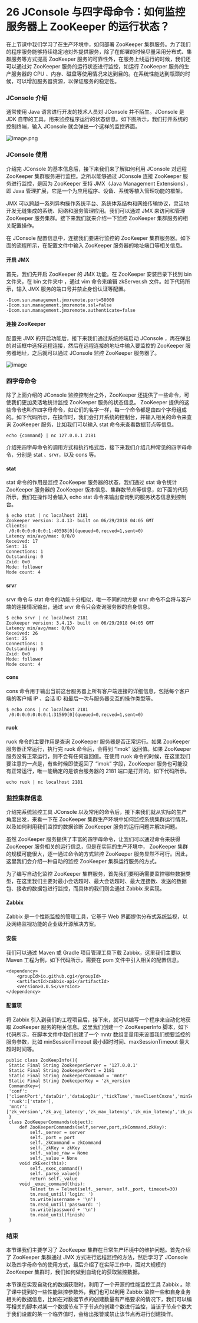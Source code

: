 # 26 JConsole 与四字母命令：如何监控服务器上 ZooKeeper 的运行状态？

在上节课中我们学习了在生产环境中，如何部署 ZooKeeper 集群服务。为了我们的程序服务能够持续稳定地对外提供服务，除了在部署的时候尽量采用分布式、集群服务等方式提高 ZooKeeper 服务的可靠性外，在服务上线运行的时候，我们还可以通过对 ZooKeeper 服务的运行状态进行监控，如运行 ZooKeeper 服务的生产服务器的 CPU 、内存、磁盘等使用情况来达到目的。在系统性能达到瓶颈的时候，可以增加服务器资源，以保证服务的稳定性。

### JConsole 介绍

通常使用 Java 语言进行开发的技术人员对 JConsole 并不陌生。JConsole 是 JDK 自带的工具，用来监控程序运行的状态信息。如下图所示，我们打开系统的控制终端，输入 JConsole 就会弹出一个这样的监控界面。

![image.png](assets/CgqCHl8kAy2ANt38AADolBOTa2s256.png)

### JConsole 使用

介绍完 JConsole 的基本信息后，接下来我们来了解如何利用 JConsole 对远程 ZooKeeper 集群服务进行监控。之所以能够通过 JConsole 连接 ZooKeeper 服务进行监控，是因为 ZooKeeper 支持 JMX（Java Management Extensions），即 Java 管理扩展，它是一个为应用程序、设备、系统等植入管理功能的框架。

JMX 可以跨越一系列异构操作系统平台、系统体系结构和网络传输协议，灵活地开发无缝集成的系统、网络和服务管理应用。我们可以通过 JMX 来访问和管理 ZooKeeper 服务集群。接下来我们就来介绍一下监控 ZooKeeper 集群服务的相关配置操作。

在 JConsole 配置信息中，连接我们要进行监控的 ZooKeeper 集群服务器。如下面的流程所示，在配置文件中输入 ZooKeeper 服务器的地址端口等相关信息。

#### 开启 JMX

首先，我们先开启 ZooKeeper 的 JMX 功能。在 ZooKeeper 安装目录下找到 bin 文件夹，在 bin 文件夹中 ，通过 vim 命令来编辑 zkServer.sh 文件。如下代码所示，输入 JMX 服务的端口号并禁止身份认证等配置。

```
-Dcom.sun.management.jmxremote.port=50000 
-Dcom.sun.management.jmxremote.ssl=false 
-Dcom.sun.management.jmxremote.authenticate=false 
```

#### 连接 ZooKeeper

配置完 JMX 的开启功能后，接下来我们通过系统终端启动 JConsole ，再在弹出的对话框中选择远程连接，然后在远程连接的地址中输入要监控的 ZooKeeper 服务器地址，之后就可以通过 JConsole 监控 ZooKeeper 服务器了。

![image](assets/Ciqc1F8kA0CAF9c9AACQw_N29Fg373.png)

### 四字母命令

除了上面介绍的 JConsole 监控控制台之外，ZooKeeper 还提供了一些命令，可使我们更加灵活地统计监控 ZooKeeper 服务的状态信息。 ZooKeeper 提供的这些命令也叫作四字母命令，如它们的名字一样，每一个命令都是由四个字母组成的。如下代码所示，在操作时，我们会打开系统的控制台，并输入相关的命令来查询 ZooKeeper 服务，比如我们可以输入 stat 命令来查看数据节点等信息。

```
echo {command} | nc 127.0.0.1 2181 
```

介绍完四字母命令的调用方式和执行格式后，接下来我们介绍几种常见的四字母命令，分别是 stat 、srvr，以及 cons 等。

#### stat

stat 命令的作用是监控 ZooKeeper 服务器的状态，我们通过 stat 命令统计 ZooKeeper 服务器的 ZooKeeper 版本信息、集群数节点等信息，如下面的代码所示，我们在操作时会输入 echo stat 命令来输出查询到的服务状态信息到控制台。

```
$ echo stat | nc localhost 2181 
Zookeeper version: 3.4.13- built on 06/29/2018 04:05 GMT 
Clients: 
 /0:0:0:0:0:0:0:1:40598[0](queued=0,recved=1,sent=0) 
Latency min/avg/max: 0/0/0 
Received: 17 
Sent: 16 
Connections: 1 
Outstanding: 0 
Zxid: 0x0 
Mode: follower 
Node count: 4 
```

#### srvr

srvr 命令与 stat 命令的功能十分相似，唯一不同的地方是 srvr 命令不会将与客户端的连接情况输出，通过 srvr 命令只会查询服务器的自身信息。

```
$ echo srvr | nc localhost 2181 
Zookeeper version: 3.4.13- built on 06/29/2018 04:05 GMT 
Latency min/avg/max: 0/0/0 
Received: 26 
Sent: 25 
Connections: 1 
Outstanding: 0 
Zxid: 0x0 
Mode: follower 
Node count: 4 
```

#### cons

cons 命令用于输出当前这台服务器上所有客户端连接的详细信息，包括每个客户端的客户端 IP 、会话 ID 和最后一次与服务器交互的操作类型等。

```
$ echo cons | nc localhost 2181 
 /0:0:0:0:0:0:0:1:31569[0](queued=0,recved=1,sent=0) 
```

#### ruok

ruok 命令的主要作用是查询 ZooKeeper 服务器是否正常运行。如果 ZooKeeper 服务器正常运行，执行完 ruok 命令后，会得到 “imok” 返回值。如果 ZooKeeper 服务没有正常运行，则不会有任何返回值。在使用 ruok 命令的时候，在这里我们要注意的一点是，有些时候即使返回了 “imok” 字段，ZooKeeper 服务也可能没有正常运行，唯一能确定的是该台服务器的 2181 端口是打开的，如下代码所示。

```
echo ruok | nc localhost 2181 
```

### 监控集群信息

介绍完系统监控工具 JConsole 以及常用的命令后，接下来我们就从实际的生产角度出发，来看一下在 ZooKeeper 集群生产环境中如何监控系统集群运行情况，以及如何利用我们监控的数据诊断 ZooKeeper 服务的运行问题并解决问题。

虽然 ZooKeeper 服务提供了丰富的四字母命令，让我们可以通过命令来获得 ZooKeeper 服务相关的运行信息，但是在实际的生产环境中， ZooKeeper 集群的规模可能很大，逐一通过命令的方式监控 ZooKeeper 服务显然不可行。因此，这里我们会介绍一种自动的监控 ZooKeeper 集群运行服务的方式。

为了编写自动化监控 ZooKeeper 集群服务，首先我们要明确需要监控哪些数据类型，在这里我们主要对最小会话超时、最大会话超时、最大连接数、发送的数据包、接收的数据包进行监控，而具体的我们则会通过 Zabbix 来实现。

#### Zabbix

Zabbix 是一个性能监控的管理工具，它基于 Web 界面提供分布式系统监视，以及网络监视功能的企业级开源解决方案。

#### 安装

我们可以通过 Maven 或 Gradle 项目管理工具下载 Zabbix，这里我们主要以 Maven 工程为例，如下代码所示，需要在 pom 文件中引入相关的配置信息。

```
<dependency> 
    <groupId>io.github.cgi</groupId> 
    <artifactId>zabbix-api</artifactId> 
    <version>0.0.5</version> 
</dependency> 
```

#### 配置项

将 Zabbix 引入到我们的工程项目后，接下来，就可以编写一个程序来自动化地获取 ZooKeeper 服务的相关信息。这里我们创建一个 ZooKeeperInfo 脚本，如下代码所示，在脚本文件中我们创建了一个 mntr 数组变量用来设置我们想要监控的服务参数，比如 minSessionTimeout 最小超时时间、maxSessionTimeout 最大超时时间等。

```
public class ZooKeepInfo(){ 
 Static Final String ZookeeperServer = '127.0.0.1' 
 Static Final String ZookeeperPort = 2181 
 Static Final String ZookeeperCommand = 'mntr' 
 Static Final String ZookeeperKey = 'zk_version 
 CommandKey={ 
 'conf':['clientPort','dataDir','dataLogDir','tickTime','maxClientCnxns','minSessionTimeout','maxSessionTimeout','serverId','initLimit','syncLimit','electionAlg','electionPort','quorumPort','peerType'], 
 'ruok':['state'], 
 'mntr':['zk_version','zk_avg_latency','zk_max_latency','zk_min_latency','zk_packets_received','zk_packets_sent','zk_num_alive_connections','zk_outstanding_requests','zk_server_state','zk_znode_count','zk_watch_count','zk_ephemerals_count','zk_approximate_data_size','zk_open_file_descriptor_count','zk_max_file_descriptor_count','zk_followers','zk_synced_followers','zk_pending_syncs'] 
 } 
 class ZooKeeperCommands(object): 
     def ZooKeeperCommands(self,server,port,zkCommand,zkKey): 
         self._server = server 
         self._port = port 
         self._zkCommand = zkCommand 
         self._zkKey = zkKey 
         self._value_raw = None 
         self._value = None  
     void zkExec(this): 
         self._exec_command() 
         self._parse_value() 
         return self._value 
     void _exec_command(this): 
         Telnet tn = Telnet(self._server, self._port, timeout=30) 
         tn.read_until('login: ') 
         tn.write(username + '\n') 
         tn.read_until('password: ') 
         tn.write(password + '\n') 
         tn.read_until(finish) 
 } 
```

### 结束

本节课我们主要学习了 ZooKeeper 集群在日常生产环境中的维护问题。首先介绍了 ZooKeeper 集群通过 JMX 方式进行远程监控的方法，然后学习了 JConsole 以及四字母命令的使用方式，最后介绍了在实际工作中，面对大规模的 ZooKeeper 集群时，我们如何做到自动化的获取监控数据。

本节课在实现自动化的数据获取时，利用了一个开源的性能监控工具 Zabbix 。除了课中提到的一些性能监控参数外，我们也可以利用 Zabbix 监控一些和自身业务相关的数据信息，比如在对数据节点的创建数量有严格要求的情况下，我们可以编写相关的脚本对某一个数据节点下子节点的创建个数进行监控，当该子节点个数大于我们设置的某一个临界值时，会给出报警或禁止该节点再进行创建操作。
